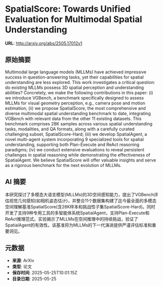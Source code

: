 # SpatialScore: Towards Unified Evaluation for Multimodal Spatial Understanding

**URL**: http://arxiv.org/abs/2505.17012v1

## 原始摘要

Multimodal large language models (MLLMs) have achieved impressive success in
question-answering tasks, yet their capabilities for spatial understanding are
less explored. This work investigates a critical question: do existing MLLMs
possess 3D spatial perception and understanding abilities? Concretely, we make
the following contributions in this paper: (i) we introduce VGBench, a
benchmark specifically designed to assess MLLMs for visual geometry perception,
e.g., camera pose and motion estimation; (ii) we propose SpatialScore, the most
comprehensive and diverse multimodal spatial understanding benchmark to date,
integrating VGBench with relevant data from the other 11 existing datasets.
This benchmark comprises 28K samples across various spatial understanding
tasks, modalities, and QA formats, along with a carefully curated challenging
subset, SpatialScore-Hard; (iii) we develop SpatialAgent, a novel multi-agent
system incorporating 9 specialized tools for spatial understanding, supporting
both Plan-Execute and ReAct reasoning paradigms; (iv) we conduct extensive
evaluations to reveal persistent challenges in spatial reasoning while
demonstrating the effectiveness of SpatialAgent. We believe SpatialScore will
offer valuable insights and serve as a rigorous benchmark for the next
evolution of MLLMs.


## AI 摘要

本研究探讨了多模态大语言模型(MLLMs)的3D空间感知能力，提出了VGBench评估视觉几何感知(如相机姿态估计)，并整合11个数据集构建了迄今最全面的多模态空间理解基准SpatialScore(含28K样本和挑战性子集SpatialScore-Hard)。同时开发了支持9种专用工具的多智能体系统SpatialAgent，支持Plan-Execute和ReAct推理范式。实验揭示了MLLMs在空间推理中的持续挑战，验证了SpatialAgent的有效性。该基准将为MLLMs的下一代演进提供严谨评估标准和重要洞见。

## 元数据

- **来源**: ArXiv
- **类型**: 论文
- **保存时间**: 2025-05-25T10:01:15Z
- **目录日期**: 2025-05-25
